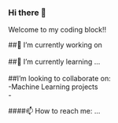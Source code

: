 ### Hi there 👋
Welcome to my coding block!!

<div>
  ##🔭 I’m currently working on
</div><br>
<div>
##🌱 I’m currently learning ...
</div><br>

<div>
  ##I’m looking to collaborate on:<br>
  -Machine Learning projects<br>
  -
</div>

####📫 How to reach me: ...
